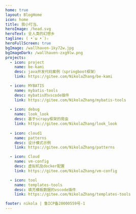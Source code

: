 ```yaml
---
home: true
layout: BlogHome
icon: home
title: 我小叮当、
heroImage: /head.svg
heroText: 全人类的幻想乡
tagline: ( •̀ ω •́ )✧
heroFullScreen: true
bgImage: /wallhaven-1ky72w.jpg
bgImageDark: /wallhaven-zxg9lw.png
projects:
  - icon: project
    name: be-kami
    desc: java开发代码案例（springboot框架）
    link: https://gitee.com/NikolaZhang/be-kami

  - icon: MYBATIS
    name: mybatis-tools
    desc: mybatis的vscode插件
    link: https://gitee.com/NikolaZhang/mybatis-tools
  
  - icon: debug
    name: look_look
    desc: 基于scrapy框架的爬虫
    link: https://gitee.com/NikolaZhang/look_look
  
  - icon: cloud1
    name: patterns
    desc: 设计模式示例
    link: https://gitee.com/NikolaZhang/patterns

  - icon: Cloud
    name: vm-config
    desc: 虚拟机及docker配置
    link: https://gitee.com/NikolaZhang/vm-config

  - icon: tool
    name: templates-tools
    desc: 填充模板数据的vscode插件
    link: https://gitee.com/NikolaZhang/templates-tools

footer: nikola | 鲁ICP备20000559号-1
---
```

